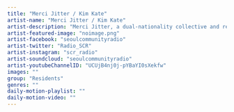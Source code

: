 ```yaml
---
title: "Merci Jitter / Kim Kate"	
artist-name: "Merci Jitter / Kim Kate"	
artist-description: "Merci Jitter, a dual-nationality collective and record label founded by Seoul Based Kim Kate and London via France Daniel Ness. The labels roster and collaborators list spans the globe, creating and producing some of the most compelling Club music to date, touching on Bass, Grime, Techno and more."	
artist-featured-image: "noimage.png"	
artist-facebook: "seoulcommunityradio"	
artist-twitter: "Radio_SCR"	
artist-instagram: "scr_radio"	
artist-soundcloud: "seoulcommunityradio"	
artist-youtubeChannelID: "UCUjB4nj0j-pYBaYI0sXekfw"	
images: ""	
group: "Residents"	
genres: ""	
daily-motion-playlist: ""	
daily-motion-video: ""		
---
```



